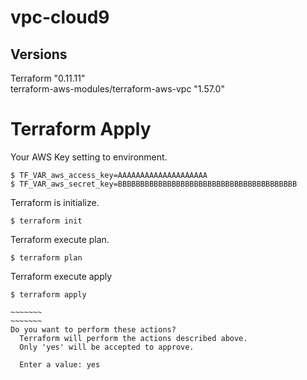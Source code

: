 # vpc-cloud9

## Versions
Terraform "0.11.11"  
terraform-aws-modules/terraform-aws-vpc "1.57.0"

# Terraform Apply

Your AWS Key setting to environment.
```
$ TF_VAR_aws_access_key=AAAAAAAAAAAAAAAAAAAA
$ TF_VAR_aws_secret_key=BBBBBBBBBBBBBBBBBBBBBBBBBBBBBBBBBBBBBBBB
```

Terraform is initialize.
```
$ terraform init
```

Terraform execute plan.
```
$ terraform plan
```

Terraform execute apply
```
$ terraform apply

~~~~~~~
~~~~~~~
Do you want to perform these actions?
  Terraform will perform the actions described above.
  Only 'yes' will be accepted to approve.

  Enter a value: yes

```


